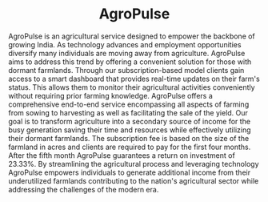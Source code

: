 <h1 align="center" id="title">AgroPulse</h1>

<p id="description">AgroPulse is an agricultural service designed to empower the backbone of growing India. As technology advances and employment opportunities diversify many individuals are moving away from agriculture. AgroPulse aims to address this trend by offering a convenient solution for those with dormant farmlands. Through our subscription-based model clients gain access to a smart dashboard that provides real-time updates on their farm's status. This allows them to monitor their agricultural activities conveniently without requiring prior farming knowledge. AgroPulse offers a comprehensive end-to-end service encompassing all aspects of farming from sowing to harvesting as well as facilitating the sale of the yield. Our goal is to transform agriculture into a secondary source of income for the busy generation saving their time and resources while effectively utilizing their dormant farmlands. The subscription fee is based on the size of the farmland in acres and clients are required to pay for the first four months. After the fifth month AgroPulse guarantees a return on investment of 23.33%. By streamlining the agricultural process and leveraging technology AgroPulse empowers individuals to generate additional income from their underutilized farmlands contributing to the nation's agricultural sector while addressing the challenges of&nbsp;the&nbsp;modern&nbsp;era.</p>
